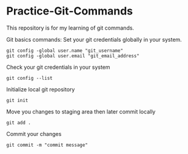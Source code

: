 # Practice-Git-Commands

This repository is for my learning of git commands.

Git basics commands:
Set your git credentials globally in your system.

```
git config -global user.name "git_username"
git config -global user.email "git_email_address"
```

Check your git credentials in your system

```
git config --list
```

Initialize local git repository

```
git init
```

Move you changes to staging area then later commit locally

```
git add .
```

Commit your changes

```
git commit -m "commit message"
```

